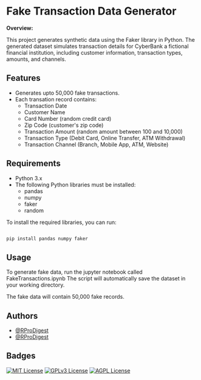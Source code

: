 
# Fake Transaction Data Generator

**Overview:**

This project generates synthetic data using the Faker library in Python.  The generated dataset simulates transaction details for CyberBank a fictional financial institution, including customer information, transaction types, amounts, and channels.
## Features

- Generates upto 50,000 fake transactions.
- Each transation record contains:
    - Transaction Date  
    - Customer Name
    - Card Number (random credit card) 
    - Zip Code (customer's zip code)
    - Transaction Amount (random amount between 100 and 10,000)
    - Transaction Type (Debit Card, Online Transfer, ATM Withdrawal)
    - Transaction Channel (Branch, Mobile App, ATM, Website)


## Requirements

- Python 3.x
- The following Python libraries must be installed:
    - pandas
    - numpy
    - faker
    - random

To install the required libraries, you can run:

```python

pip install pandas numpy faker
```



## Usage

To generate fake data, run the jupyter notebook called FakeTransactions.ipynb The script will automatically save the dataset in your working directory.

The fake data will contain 50,000 fake records.





## Authors

- [@RProDigest](https://x.com/rprodigest)
- [@RProDigest](https://github.com/RProDigest)


## Badges

[![MIT License](https://img.shields.io/badge/License-MIT-green.svg)](https://choosealicense.com/licenses/mit/)
[![GPLv3 License](https://img.shields.io/badge/License-GPL%20v3-yellow.svg)](https://opensource.org/licenses/)
[![AGPL License](https://img.shields.io/badge/license-AGPL-blue.svg)](http://www.gnu.org/licenses/agpl-3.0)

